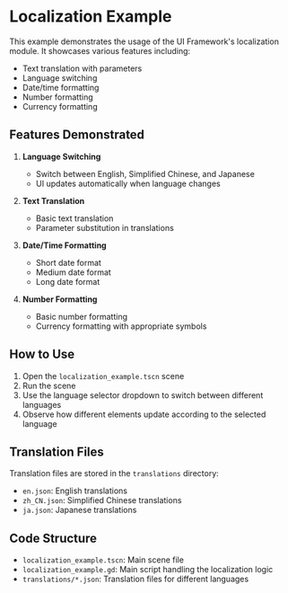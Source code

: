 # Localization Example

This example demonstrates the usage of the UI Framework's localization module. It showcases various features including:

- Text translation with parameters
- Language switching
- Date/time formatting
- Number formatting
- Currency formatting

## Features Demonstrated

1. **Language Switching**
   - Switch between English, Simplified Chinese, and Japanese
   - UI updates automatically when language changes

2. **Text Translation**
   - Basic text translation
   - Parameter substitution in translations

3. **Date/Time Formatting**
   - Short date format
   - Medium date format
   - Long date format

4. **Number Formatting**
   - Basic number formatting
   - Currency formatting with appropriate symbols

## How to Use

1. Open the `localization_example.tscn` scene
2. Run the scene
3. Use the language selector dropdown to switch between different languages
4. Observe how different elements update according to the selected language

## Translation Files

Translation files are stored in the `translations` directory:
- `en.json`: English translations
- `zh_CN.json`: Simplified Chinese translations
- `ja.json`: Japanese translations

## Code Structure

- `localization_example.tscn`: Main scene file
- `localization_example.gd`: Main script handling the localization logic
- `translations/*.json`: Translation files for different languages
